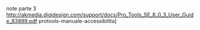 note parte 3
http://akmedia.digidesign.com/support/docs/Pro_Tools_SE_8_0_3_User_Guide_83889.pdf
protools-manuale-accessibilita]

